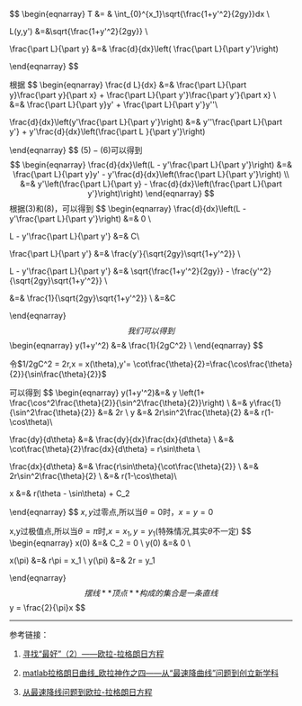 $$
\begin{eqnarray}
T &= & \int_{0}^{x_1}\sqrt{\frac{1+y'^2}{2gy}}dx \\

L(y,y') &=&\sqrt{\frac{1+y'^2}{2gy}} \\

\frac{\part L}{\part y} &=& \frac{d}{dx}\left( \frac{\part L}{\part y'}\right)


\end{eqnarray}
$$

根据
$$
\begin{eqnarray}
\frac{d L}{dx} &=&  \frac{\part L}{\part y}\frac{\part y}{\part x}  + \frac{\part L}{\part y'}\frac{\part y'}{\part x}   \\
&=& \frac{\part L}{\part y}y' + \frac{\part L}{\part y'}y''\\

\frac{d}{dx}\left(y'\frac{\part L}{\part y'}\right) &=&  y''\frac{\part L}{\part y'} + y'\frac{d}{dx}\left(\frac{\part L }{\part y'}\right)


\end{eqnarray}
$$
$(5)-(6)$可以得到
$$
\begin{eqnarray}
\frac{d}{dx}\left(L - y'\frac{\part L}{\part y'}\right) &=& \frac{\part L}{\part y}y' - y'\frac{d}{dx}\left(\frac{\part L}{\part y'}\right) \\
&=& y'\left(\frac{\part L}{\part y} - \frac{d}{dx}\left(\frac{\part L}{\part y'}\right)\right)
\end{eqnarray}
$$
根据$(3)$和$(8)$，可以得到
$$
\begin{eqnarray}
\frac{d}{dx}\left(L - y'\frac{\part L}{\part y'}\right) &=& 0 \\

L - y'\frac{\part L}{\part y'} &=& C\\


\frac{\part L}{\part y'} &=&  \frac{y'}{\sqrt{2gy}\sqrt{1+y'^2}} \\

L - y'\frac{\part L}{\part y'} &=&  \sqrt{\frac{1+y'^2}{2gy}} - \frac{y'^2}{\sqrt{2gy}\sqrt{1+y'^2}} \\

&=& \frac{1}{\sqrt{2gy}\sqrt{1+y'^2}} \\
&=&C

\end{eqnarray}
$$
我们可以得到
$$
\begin{eqnarray}
y(1+y'^2) &=& \frac{1}{2gC^2} \\
\end{eqnarray}
$$


令$1/2gC^2 = 2r,x = x(\theta),y'= \cot\frac{\theta}{2}=\frac{\cos\frac{\theta}{2}}{\sin\frac{\theta}{2}}$

可以得到
$$
\begin{eqnarray}
y(1+y'^2)&=& y \left(1+ \frac{\cos^2\frac{\theta}{2}}{\sin^2\frac{\theta}{2}}\right) \\
&=& y\frac{1}{\sin^2\frac{\theta}{2}} &=& 2r
\\
y &=& 2r\sin^2\frac{\theta}{2} &=& r(1-\cos\theta)\\

\frac{dy}{d\theta} &=& \frac{dy}{dx}\frac{dx}{d\theta} \\
&=& \cot\frac{\theta}{2}\frac{dx}{d\theta} = r\sin\theta \\

\frac{dx}{d\theta} &=& \frac{r\sin\theta}{\cot\frac{\theta}{2}}
\\
&=& 2r\sin^2\frac{\theta}{2} \\
&=& r(1-\cos\theta)\\

x &=& r(\theta - \sin\theta)  + C_2

\end{eqnarray}
$$
$x,y$过零点,所以当$\theta = 0$时，$x=y = 0$

x,y过极值点,所以当$\theta = \pi$时,$x=x_1,y=y_1$(特殊情况,其实$\theta$不一定)
$$
\begin{eqnarray}
x(0) &=& C_2 = 0 \\
y(0) &=& 0 \\

x(\pi) &=&  r\pi = x_1 \\
y(\pi) &=&   2r = y_1



\end{eqnarray}
$$
摆线**顶点**构成的集合是一条直线
$$
y = \frac{2}{\pi}x
$$


****

参考链接：

1. [寻找“最好”（2）——欧拉-拉格朗日方程](https://www.cnblogs.com/bigmonkey/p/9519387.html)

2. [matlab拉格朗日曲线_欧拉神作之四——从“最速降曲线”问题到创立新学科](https://blog.csdn.net/weixin_39897127/article/details/112067472)
3. [从最速降线问题到欧拉-拉格朗日方程](https://zhuanlan.zhihu.com/p/45912984)

